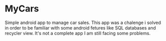 # MyCars
Simple android app to manage car sales.
This app was a chalenge i solved in order to be familiar with some android fetures like SQL databases and recycler view.
It's not a complete app I am still facing some problems.
